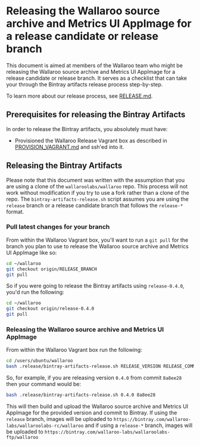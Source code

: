 # Releasing the Wallaroo source archive and Metrics UI AppImage for a release candidate or release branch

This document is aimed at members of the Wallaroo team who might be releasing the Wallaroo source archive and Metrics UI AppImage for a release candidate or release branch. It serves as a checklist that can take your through the Bintray artifacts release process step-by-step.

To learn more about our release process, see [RELEASE.md](RELEASE.md).

## Prerequisites for releasing the Bintray Artifacts

In order to release the Bintray artifacts, you absolutely must have:

* Provisioned the Wallaroo Release Vagrant box as described in [PROVISION_VAGRANT.md](PROVISION_VAGRANT.md) and ssh'ed into it.

## Releasing the Bintray Artifacts

Please note that this document was written with the assumption that you are using a clone of the `wallaroolabs/wallaroo` repo. This process will not work without modification if you try to use a fork rather than a clone of the repo. The `bintray-artifacts-release.sh` script assumes you are using the `release` branch or a release candidate branch that follows the `release-*` format.

### Pull latest changes for your branch

From within the Wallaroo Vagrant box, you'll want to run a `git pull` for the branch you plan to use to release the Wallaroo source archive and Metrics UI AppImage like so:

```bash
cd ~/wallaroo
git checkout origin/RELEASE_BRANCH
git pull
```

So if you were going to release the Bintray artifacts using `release-0.4.0`, you'd run the following:

```bash
cd ~/wallaroo
git checkout origin/release-0.4.0
git pull
```

### Releasing the Wallaroo source archive and Metrics UI AppImage

From within the Wallaroo Vagrant box run the following:

```bash
cd /users/ubuntu/wallaroo
bash .release/bintray-artifacts-release.sh RELEASE_VERSION RELEASE_COMMIT
```

So, for example, if you are releasing version `0.4.0` from commit `8a8ee28` then your command would be:

```bash
bash .release/bintray-artifacts-release.sh 0.4.0 8a8ee28
```

This will then build and upload the Wallaroo source archive and Metrics UI AppImage for the provided version and commit to Bintray. If using the `release` branch, images will be uploaded to `https://bintray.com/wallaroo-labs/wallaroolabs-rc/wallaroo` and if using a `release-*` branch, images will be uploaded to `https://bintray.com/wallaroo-labs/wallaroolabs-ftp/wallaroo`
